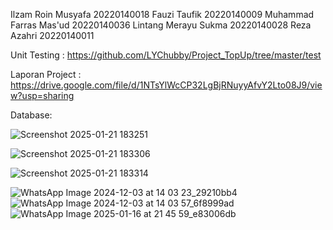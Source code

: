 Ilzam Roin Musyafa 20220140018
Fauzi Taufik 20220140009
Muhammad Farras Mas'ud 20220140036
Lintang Merayu Sukma 20220140028
Reza Azahri 20220140011

Unit Testing :  https://github.com/LYChubby/Project_TopUp/tree/master/test

Laporan Project :  https://drive.google.com/file/d/1NTsYlWcCP32LgBjRNuyyAfvY2Lto08J9/view?usp=sharing

Database: 

![Screenshot 2025-01-21 183251](https://github.com/user-attachments/assets/2f882052-a11e-4667-85d0-86c5944d55ad)


![Screenshot 2025-01-21 183306](https://github.com/user-attachments/assets/bee6093a-007f-4417-8459-f485f69e8a81)


![Screenshot 2025-01-21 183314](https://github.com/user-attachments/assets/8ac0f0a0-69e5-41be-82a5-0501d1b78296)


![WhatsApp Image 2024-12-03 at 14 03 23_29210bb4](https://github.com/user-attachments/assets/780ae97d-8f70-46b4-9d57-b36b9b304511)
![WhatsApp Image 2024-12-03 at 14 03 57_6f8999ad](https://github.com/user-attachments/assets/a2d33417-d39c-4735-b9df-0954d1691329)
![WhatsApp Image 2025-01-16 at 21 45 59_e83006db](https://github.com/user-attachments/assets/e198aa82-7d1e-4912-99ec-eb24e8faa435)
